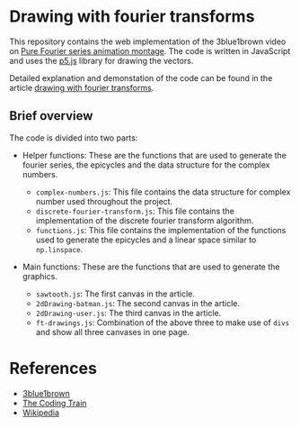 # **Drawing with fourier transforms**

This repository contains the web implementation of the 3blue1brown video on [Pure Fourier series animation montage](https://www.youtube.com/embed/-qgreAUpPwM?si=gcAV4Bb7tZBcTmfO). The code is written in JavaScript and uses the [p5.js](https://p5js.org/) library for drawing the vectors.


Detailed explanation and demonstation of the code can be found in the article [drawing with fourier transforms](https://ravioli1369.github.io/blog/2023/drawing-with-fourier-transforms/).

## Brief overview

The code is divided into two parts:

- Helper functions: These are the functions that are used to generate the fourier series, the epicycles and the data structure for the complex numbers. 

    * `complex-numbers.js`: This file contains the data structure for complex number used throughout the project. 
    * `discrete-fourier-transform.js`: This file contains the implementation of the discrete fourier transform algorithm.
    * `functions.js`: This file contains the implementation of the functions used to generate the epicycles and a linear space similar to `np.linspace`.

- Main functions: These are the functions that are used to generate the graphics. 

    * `sawtooth.js`: The first canvas in the article.
    * `2dDrawing-batman.js`: The second canvas in the article.
    * `2dDrawing-user.js`: The third canvas in the article.
    * `ft-drawings.js`: Combination of the above three to make use of `divs` and show all three canvases in one page.

# **References**

- [3blue1brown](https://www.youtube.com/watch?v=r6sGWTCMz2k)
- [The Coding Train](https://www.youtube.com/watch?v=Mm2eYfj0SgA)
- [Wikipedia](https://en.wikipedia.org/wiki/Fourier_series)
